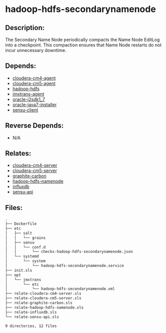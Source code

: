 # hadoop-hdfs-secondarynamenode

## Description:

The Secondary Name Node periodically compacts the Name Node EditLog into a
checkpoint. This compaction ensures that Name Node restarts do not incur
unnecessary downtime.

## Depends:

  -  [cloudera-cm4-agent](salt/cloudera-cm4-agent)
  -  [cloudera-cm5-agent](salt/cloudera-cm5-agent)
  -  [hadoop-hdfs](salt/hadoop-hdfs)
  -  [jmxtrans-agent](salt/jmxtrans-agent)
  -  [oracle-j2sdk1\_7](salt/oracle-j2sdk1_7)
  -  [oracle-java7-installer](salt/oracle-java7-installer)
  -  [sensu-client](salt/sensu-client)

## Reverse Depends:

  -  N/A

## Relates:

  -  [cloudera-cm4-server](salt/cloudera-cm4-server)
  -  [cloudera-cm5-server](salt/cloudera-cm5-server)
  -  [graphite-carbon](salt/graphite-carbon)
  -  [hadoop-hdfs-namenode](salt/hadoop-hdfs-namenode)
  -  [influxdb](salt/influxdb)
  -  [sensu-api](salt/sensu-api)

## Files:

```bash
.
├── Dockerfile
├── etc
│   ├── salt
│   │   └── grains
│   ├── sensu
│   │   └── conf.d
│   │       └── checks-hadoop-hdfs-secondarynamenode.json
│   └── systemd
│       └── system
│           └── hadoop-hdfs-secondarynamenode.service
├── init.sls
├── opt
│   └── jmxtrans
│       └── etc
│           └── hadoop-hdfs-secondarynamenode.xml
├── relate-cloudera-cm4-server.sls
├── relate-cloudera-cm5-server.sls
├── relate-graphite-carbon.sls
├── relate-hadoop-hdfs-namenode.sls
├── relate-influxdb.sls
└── relate-sensu-api.sls

9 directories, 12 files
```
